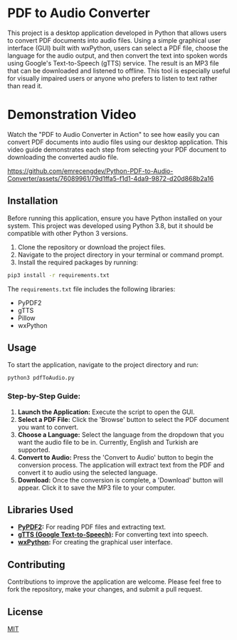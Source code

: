 # PDF to Audio Converter

This project is a desktop application developed in Python that allows users to convert PDF documents into audio files. Using a simple graphical user interface (GUI) built with wxPython, users can select a PDF file, choose the language for the audio output, and then convert the text into spoken words using Google's Text-to-Speech (gTTS) service. The result is an MP3 file that can be downloaded and listened to offline. This tool is especially useful for visually impaired users or anyone who prefers to listen to text rather than read it.

# Demonstration Video

Watch the "PDF to Audio Converter in Action" to see how easily you can convert PDF documents into audio files using our desktop application. This video guide demonstrates each step from selecting your PDF document to downloading the converted audio file.

https://github.com/emrecengdev/Python-PDF-to-Audio-Converter/assets/76089961/79d1ffa5-f1d1-4da9-9872-d20d868b2a16

## Installation

Before running this application, ensure you have Python installed on your system. This project was developed using Python 3.8, but it should be compatible with other Python 3 versions.

1. Clone the repository or download the project files.
2. Navigate to the project directory in your terminal or command prompt.
3. Install the required packages by running:

```bash
pip3 install -r requirements.txt
```

The `requirements.txt` file includes the following libraries:
- PyPDF2
- gTTS
- Pillow
- wxPython

## Usage

To start the application, navigate to the project directory and run:

```bash
python3 pdfToAudio.py
```

### Step-by-Step Guide:

1. **Launch the Application:** Execute the script to open the GUI.
2. **Select a PDF File:** Click the 'Browse' button to select the PDF document you want to convert.
3. **Choose a Language:** Select the language from the dropdown that you want the audio file to be in. Currently, English and Turkish are supported.
4. **Convert to Audio:** Press the 'Convert to Audio' button to begin the conversion process. The application will extract text from the PDF and convert it to audio using the selected language.
5. **Download:** Once the conversion is complete, a 'Download' button will appear. Click it to save the MP3 file to your computer.

## Libraries Used

- **[PyPDF2](https://pypi.org/project/PyPDF2/):** For reading PDF files and extracting text.
- **[gTTS (Google Text-to-Speech)](https://pypi.org/project/gTTS/):** For converting text into speech.
- **[wxPython](https://www.wxpython.org/):** For creating the graphical user interface.

## Contributing

Contributions to improve the application are welcome. Please feel free to fork the repository, make your changes, and submit a pull request.

## License
[MIT](https://choosealicense.com/licenses/mit/)
